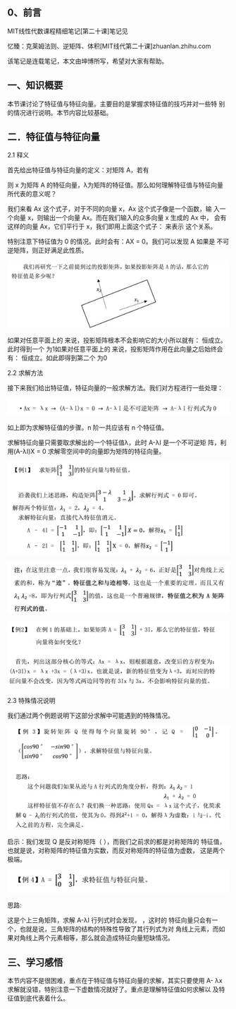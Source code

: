 ## 0、前言

MIT线性代数课程精细笔记[第二十课]笔记见

忆臻：克莱姆法则、逆矩阵、体积[MIT线代第二十课]​zhuanlan.zhihu.com

该笔记是连载笔记，本文由坤博所写，希望对大家有帮助。

## 一、知识概要

本节课讨论了特征值与特征向量。主要目的是掌握求特征值的技巧并对一些特 别的情况进行说明。本节内容比较基础。

## 二．特征值与特征向量

2.1 释义

首先给出特征值与特征向量的定义：对矩阵 A，若有

 

则 x 为矩阵 A 的特征向量，λ为矩阵的特征值。那么如何理解特征值与特征向量 所代表的意义呢？

我们来看 Ax 这个式子，对于不同的向量 x，Ax 这个式子像是一个函数，输 入一个向量 x，则输出一个向量 Ax。而在我们输入的众多向量 x 生成的 Ax 中， 会有这样的向量 Ax，它们平行于 x，我们即用上面这个式子：  来表示 这个关系。

特别注意下特征值为 0 的情况。此时会有：AX = 0。我们可以发现 A 如果是 不可逆矩阵，则正好满足此性质。

![pass](images/lec21_fg01.jpg)

如果对任意平面上的  来说，投影矩阵根本不会影响它的大小所以就有：  恒成立。此时得到一个  为1如果对任意平面上的  来说，投影矩阵作用在此向量之后始终会有：  恒成立。如此即得到第二个  为0

2.2 求解方法

接下来我们给出特征值，特征向量的一般求解方法。我们对方程进行一些处理：

![pass](images/lec21_fg02.jpg)

如上即为求解特征值的步骤。n 阶一共应该有 n 个特征值。

求解特征向量只需要取求解出的一个特征值λ，此时 A-λI 是一个不可逆矩 阵，利用(A-λI)X = 0 求解零空间中的向量即为矩阵的特征向量。

![pass](images/lec21_fg03.jpg)

![pass](images/lec21_fg04.jpg)

![pass](images/lec21_fg05.jpg)

2.3 特殊情况说明

我们通过两个例题说明下这部分求解中可能遇到的特殊情况。

![pass](images/lec21_fg06.jpg)

启示：我们发现 Q 是反对称矩阵（  ），而我们之前求的都是对称矩阵的 特征值，也就是说，对称矩阵的特征值为实数，而反对称矩阵的特征值为虚数， 这是两个极端。

![pass](images/lec21_fg07.jpg)

思路:

这是个上三角矩阵，求解 A-λI 行列式时会发现，  ，这时的 特征向量只会有一个，也就是说，三角矩阵的结构的特殊性导致了其行列式为对 角线上元素，而如果对角线上两个元素相等，那么就会造成特征向量短缺情况。

## 三、学习感悟

本节内容不是很困难，重点在于特征值与特征向量的求解，其实只要使用 A- λx 求解就没错，特别注意一下虚数情况就好了。重点是理解特征值如何求解以 及特征值到底代表着什么。

